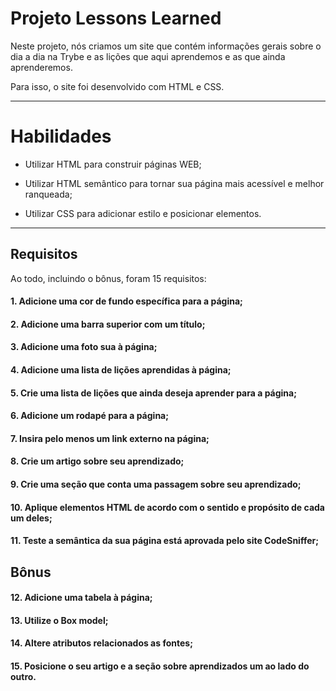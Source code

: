 # Projeto Lessons Learned

Neste projeto, nós criamos um site que contém informações gerais sobre o dia a dia na Trybe e as lições que aqui aprendemos e as que ainda aprenderemos.

Para isso, o site foi desenvolvido com HTML e CSS.

---

# Habilidades

- Utilizar HTML para construir páginas WEB;

- Utilizar HTML semântico para tornar sua página mais acessível e melhor ranqueada;

- Utilizar CSS para adicionar estilo e posicionar elementos.

---

## Requisitos

Ao todo, incluindo o bônus, foram 15 requisitos:

#### 1. Adicione uma cor de fundo específica para a página;

#### 2. Adicione uma barra superior com um título;

#### 3. Adicione uma foto sua à página;

#### 4. Adicione uma lista de lições aprendidas à página;

#### 5. Crie uma lista de lições que ainda deseja aprender para a página;

#### 6. Adicione um rodapé para a página;

#### 7. Insira pelo menos um link externo na página;

#### 8. Crie um artigo sobre seu aprendizado;

#### 9. Crie uma seção que conta uma passagem sobre seu aprendizado;

#### 10. Aplique elementos HTML de acordo com o sentido e propósito de cada um deles;

#### 11. Teste a semântica da sua página está aprovada pelo site CodeSniffer;

## Bônus

#### 12. Adicione uma tabela à página;

#### 13. Utilize o Box model;

#### 14. Altere atributos relacionados as fontes;

#### 15. Posicione o seu artigo e a seção sobre aprendizados um ao lado do outro.